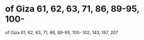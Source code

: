 # of Giza 61, 62, 63, 71, 86, 89-95, 100-

of Giza 61, 62, 63, 71, 86, 89-95, 100-
102, 143, 187, 207
